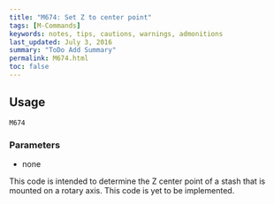 ```yaml
---
title: "M674: Set Z to center point" 
tags: [M-Commands]
keywords: notes, tips, cautions, warnings, admonitions
last_updated: July 3, 2016
summary: "ToDo Add Summary"
permalink: M674.html
toc: false
---
```



## Usage ##
```
M674
```

### Parameters ###
+ none

This code is intended to determine the Z center point of a stash that is mounted on a rotary axis. This code is yet to be implemented.
